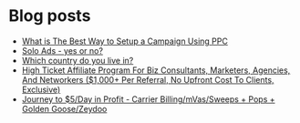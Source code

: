 # Blog posts
<!-- BLOG-POST-LIST:START -->
- [What is The Best Way to Setup a Campaign Using PPC](https://afflift.com/f/threads/what-is-the-best-way-to-setup-a-campaign-using-ppc.9953/)
- [Solo Ads - yes or no?](https://afflift.com/f/threads/solo-ads-yes-or-no.10056/)
- [Which country do you live in?](https://afflift.com/f/threads/which-country-do-you-live-in.65/)
- [High Ticket Affiliate Program For Biz Consultants, Marketers, Agencies, And Networkers &lpar;$1,000+ Per Referral, No Upfront Cost To Clients, Exclusive&rpar;](https://afflift.com/f/threads/high-ticket-affiliate-program-for-biz-consultants-marketers-agencies-and-networkers-1-000-per-referral-no-upfront-cost-to-clients-exclusive.10055/)
- [Journey to $5/Day in Profit - Carrier Billing/mVas/Sweeps + Pops + Golden Goose/Zeydoo](https://afflift.com/f/threads/journey-to-5-day-in-profit-carrier-billing-mvas-sweeps-pops-golden-goose-zeydoo.9971/)
<!-- BLOG-POST-LIST:END -->
